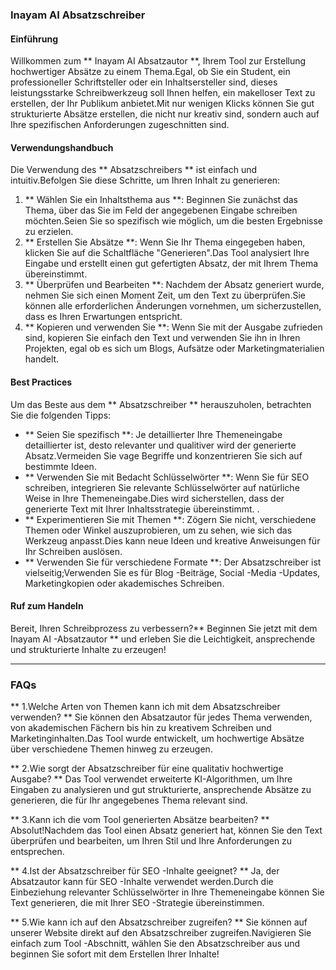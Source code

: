 ### Inayam AI Absatzschreiber

#### Einführung
Willkommen zum ** Inayam AI Absatzautor **, Ihrem Tool zur Erstellung hochwertiger Absätze zu einem Thema.Egal, ob Sie ein Student, ein professioneller Schriftsteller oder ein Inhaltsersteller sind, dieses leistungsstarke Schreibwerkzeug soll Ihnen helfen, ein makelloser Text zu erstellen, der Ihr Publikum anbietet.Mit nur wenigen Klicks können Sie gut strukturierte Absätze erstellen, die nicht nur kreativ sind, sondern auch auf Ihre spezifischen Anforderungen zugeschnitten sind.

#### Verwendungshandbuch
Die Verwendung des ** Absatzschreibers ** ist einfach und intuitiv.Befolgen Sie diese Schritte, um Ihren Inhalt zu generieren:

1. ** Wählen Sie ein Inhaltsthema aus **: Beginnen Sie zunächst das Thema, über das Sie im Feld der angegebenen Eingabe schreiben möchten.Seien Sie so spezifisch wie möglich, um die besten Ergebnisse zu erzielen.
2. ** Erstellen Sie Absätze **: Wenn Sie Ihr Thema eingegeben haben, klicken Sie auf die Schaltfläche "Generieren".Das Tool analysiert Ihre Eingabe und erstellt einen gut gefertigten Absatz, der mit Ihrem Thema übereinstimmt.
3. ** Überprüfen und Bearbeiten **: Nachdem der Absatz generiert wurde, nehmen Sie sich einen Moment Zeit, um den Text zu überprüfen.Sie können alle erforderlichen Änderungen vornehmen, um sicherzustellen, dass es Ihren Erwartungen entspricht.
4. ** Kopieren und verwenden Sie **: Wenn Sie mit der Ausgabe zufrieden sind, kopieren Sie einfach den Text und verwenden Sie ihn in Ihren Projekten, egal ob es sich um Blogs, Aufsätze oder Marketingmaterialien handelt.

#### Best Practices
Um das Beste aus dem ** Absatzschreiber ** herauszuholen, betrachten Sie die folgenden Tipps:

- ** Seien Sie spezifisch **: Je detaillierter Ihre Themeneingabe detaillierter ist, desto relevanter und qualitiver wird der generierte Absatz.Vermeiden Sie vage Begriffe und konzentrieren Sie sich auf bestimmte Ideen.
- ** Verwenden Sie mit Bedacht Schlüsselwörter **: Wenn Sie für SEO schreiben, integrieren Sie relevante Schlüsselwörter auf natürliche Weise in Ihre Themeneingabe.Dies wird sicherstellen, dass der generierte Text mit Ihrer Inhaltsstrategie übereinstimmt.
.
- ** Experimentieren Sie mit Themen **: Zögern Sie nicht, verschiedene Themen oder Winkel auszuprobieren, um zu sehen, wie sich das Werkzeug anpasst.Dies kann neue Ideen und kreative Anweisungen für Ihr Schreiben auslösen.
- ** Verwenden Sie für verschiedene Formate **: Der Absatzschreiber ist vielseitig;Verwenden Sie es für Blog -Beiträge, Social -Media -Updates, Marketingkopien oder akademisches Schreiben.

#### Ruf zum Handeln
Bereit, Ihren Schreibprozess zu verbessern?** Beginnen Sie jetzt mit dem Inayam AI -Absatzautor ** und erleben Sie die Leichtigkeit, ansprechende und strukturierte Inhalte zu erzeugen!

---

### FAQs

** 1.Welche Arten von Themen kann ich mit dem Absatzschreiber verwenden? **
Sie können den Absatzautor für jedes Thema verwenden, von akademischen Fächern bis hin zu kreativem Schreiben und Marketinginhalten.Das Tool wurde entwickelt, um hochwertige Absätze über verschiedene Themen hinweg zu erzeugen.

** 2.Wie sorgt der Absatzschreiber für eine qualitativ hochwertige Ausgabe? **
Das Tool verwendet erweiterte KI-Algorithmen, um Ihre Eingaben zu analysieren und gut strukturierte, ansprechende Absätze zu generieren, die für Ihr angegebenes Thema relevant sind.

** 3.Kann ich die vom Tool generierten Absätze bearbeiten? **
Absolut!Nachdem das Tool einen Absatz generiert hat, können Sie den Text überprüfen und bearbeiten, um Ihren Stil und Ihre Anforderungen zu entsprechen.

** 4.Ist der Absatzschreiber für SEO -Inhalte geeignet? **
Ja, der Absatzautor kann für SEO -Inhalte verwendet werden.Durch die Einbeziehung relevanter Schlüsselwörter in Ihre Themeneingabe können Sie Text generieren, die mit Ihrer SEO -Strategie übereinstimmen.

** 5.Wie kann ich auf den Absatzschreiber zugreifen? **
Sie können auf unserer Website direkt auf den Absatzschreiber zugreifen.Navigieren Sie einfach zum Tool -Abschnitt, wählen Sie den Absatzschreiber aus und beginnen Sie sofort mit dem Erstellen Ihrer Inhalte!